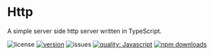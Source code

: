 # Http

A simple server side http server written in TypeScript.

![license](https://img.shields.io/github/license/cmdo-toolkit/http)
[![version](https://img.shields.io/npm/v/cmdo-http)](https://www.npmjs.org/package/cmdo-http)
![issues](https://img.shields.io/github/issues/cmdo-toolkit/http)
[![quality: Javascript](https://img.shields.io/lgtm/grade/javascript/github/cmdo-toolkit/http)](https://lgtm.com/projects/g/cmdo-toolkit/http/context:javascript)
[![npm downloads](https://img.shields.io/npm/dm/cmdo-http)](https://www.npmjs.org/package/cmdo-http)
